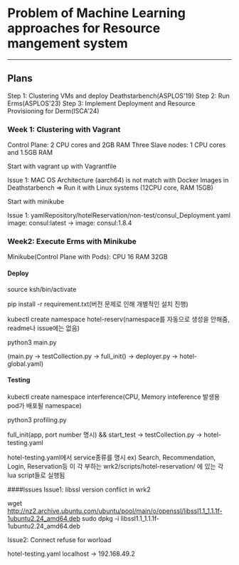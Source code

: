 # Problem of Machine Learning approaches for Resource mangement system
------------

## Plans
Step 1: Clustering VMs and deploy Deathstarbench(ASPLOS'19)
Step 2: Run Erms(ASPLOS'23)
Step 3: Implement Deployment and Resource Provisioning for Derm(ISCA'24)

### Week 1: Clustering with Vagrant
Control Plane: 2 CPU cores and 2GB RAM
Three Slave nodes: 1 CPU cores and 1.5GB RAM

Start with vagrant up with Vagrantfile

Issue 1: MAC OS Architecture (aarch64) is not match with Docker Images in Deathstarbench
=> Run it with Linux systems (12CPU core, RAM 15GB)

Start with minikube

Issue 1:
yamlRepository/hotelReservation/non-test/consul_Deployment.yaml
image: consul:latest -> image: consul:1.8.4

### Week2: Execute Erms with Minikube
Minikube(Control Plane with Pods): CPU 16 RAM 32GB

#### Deploy
source ksh/bin/activate

pip install -r requirement.txt(버전 문제로 인해 개별적인 설치 진행)

kubectl create namespace hotel-reserv(namespace를 자동으로 생성을 안해줌, readme나 issue에는 없음)

python3 main.py

(main.py -> testCollection.py -> full_init() -> deployer.py -> hotel-global.yaml)

#### Testing
kubectl create namespace interference(CPU, Memory inteference 발생용 pod가 배포될 namespace)

python3 profiling.py

full_init(app, port number 명시) && start_test -> testCollection.py -> hotel-testing.yaml

hotel-testing.yaml에서 service종류를 명시 ex) Search, Recommendation, Login, Reservation등
이 각 부하는 wrk2/scripts/hotel-reservation/ 에 있는 각 lua script들로 실행됨

####Issues 
Issue1: libssl version conflict in wrk2

wget http://nz2.archive.ubuntu.com/ubuntu/pool/main/o/openssl/libssl1.1_1.1.1f-1ubuntu2.24_amd64.deb
sudo dpkg -i libssl1.1_1.1.1f-1ubuntu2.24_amd64.deb

Issue2: Connect refuse for worload

hotel-testing.yaml
localhost -> 192.168.49.2
